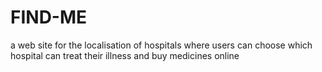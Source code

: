 # FIND-ME
a web site for the localisation of hospitals where users can choose which hospital can treat their illness and buy medicines online
